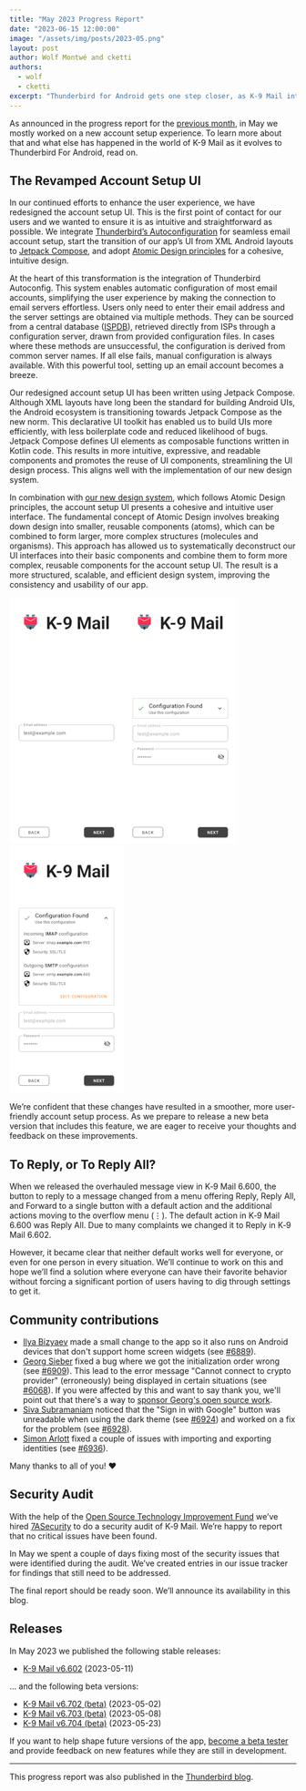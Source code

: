 ```yaml
---
title: "May 2023 Progress Report"
date: "2023-06-15 12:00:00"
image: "/assets/img/posts/2023-05.png"
layout: post
author: Wolf Montwé and cketti
authors:
  - wolf
  - cketti
excerpt: "Thunderbird for Android gets one step closer, as K-9 Mail integrates Thunderbird’s Autoconfiguration feature for new accounts."
---
```


As announced in the progress report for the [previous month](/2023/05/12/K-9-Mail-in-April-2023), in May we mostly worked on a new account setup experience. To learn more about that and what else has happened in the world of K-9 Mail as it evolves to Thunderbird For Android, read on.

## The Revamped Account Setup UI

In our continued efforts to enhance the user experience, we have redesigned the account setup UI. This is the first point of contact for our users and we wanted to ensure it is as intuitive and straightforward as possible. We integrate [Thunderbird’s Autoconfiguration](https://mzla.link/autoconfig) for seamless email account setup, start the transition of our app’s UI from XML Android layouts to [Jetpack Compose](https://developer.android.com/jetpack/compose), and adopt [Atomic Design principles](https://atomicdesign.bradfrost.com/chapter-2/) for a cohesive, intuitive design.

At the heart of this transformation is the integration of Thunderbird Autoconfig. This system enables automatic configuration of most email accounts, simplifying the user experience by making the connection to email servers effortless. Users only need to enter their email address and the server settings are obtained via multiple methods. They can be sourced from a central database ([ISPDB](https://github.com/thundernest/autoconfig)), retrieved directly from ISPs through a configuration server, drawn from provided configuration files. In cases where these methods are unsuccessful, the configuration is derived from common server names. If all else fails, manual configuration is always available. With this powerful tool, setting up an email account becomes a breeze.

Our redesigned account setup UI has been written using Jetpack Compose. Although XML layouts have long been the standard for building Android UIs, the Android ecosystem is transitioning towards Jetpack Compose as the new norm. This declarative UI toolkit has enabled us to build UIs more efficiently, with less boilerplate code and reduced likelihood of bugs. Jetpack Compose defines UI elements as composable functions written in Kotlin code. This results in more intuitive, expressive, and readable components and promotes the reuse of UI components, streamlining the UI design process. This aligns well with the implementation of our new design system.

In combination with [our new design system](https://github.com/thundernest/k-9/tree/main/core/ui/compose/designsystem), which follows Atomic Design principles, the account setup UI presents a cohesive and intuitive user interface. The fundamental concept of Atomic Design involves breaking down design into smaller, reusable components (atoms), which can be combined to form larger, more complex structures (molecules and organisms). This approach has allowed us to systematically deconstruct our UI interfaces into their basic components and combine them to form more complex, reusable components for the account setup UI. The result is a more structured, scalable, and efficient design system, improving the consistency and usability of our app.

[![Account setup screenshot <](/assets/img/posts/2023-05-screenshot-account-setup-1-thumbnail.png)](/assets/img/posts/2023-05-screenshot-account-setup-1.png)[![Account setup screenshot <](/assets/img/posts/2023-05-screenshot-account-setup-2-thumbnail.png)](/assets/img/posts/2023-05-screenshot-account-setup-2.png)[![Account setup screenshot](/assets/img/posts/2023-05-screenshot-account-setup-3-thumbnail.png)](/assets/img/posts/2023-05-screenshot-account-setup-3.png)


We’re confident that these changes have resulted in a smoother, more user-friendly account setup process. As we prepare to release a new beta version that includes this feature, we are eager to receive your thoughts and feedback on these improvements.


## To Reply, or To Reply All?

When we released the overhauled message view in K‑9 Mail 6.600, the button to reply to a message changed from a menu offering Reply, Reply All, and Forward to a single button with a default action and the additional actions moving to the overflow menu (⋮). The default action in K‑9 Mail 6.600 was Reply All. Due to many complaints we changed it to Reply in K‑9 Mail 6.602.

However, it became clear that neither default works well for everyone, or even for one person in every situation. We’ll continue to work on this and hope we’ll find a solution where everyone can have their favorite behavior without forcing a significant portion of users having to dig through settings to get it.


## Community contributions

- [Ilya Bizyaev](https://github.com/IlyaBizyaev) made a small change to the app so it also runs on Android devices that don't support home screen widgets (see [#6889](https://github.com/thundernest/k-9/pull/6889)).
- [Georg Sieber](https://github.com/schorschii) fixed a bug where we got the initialization order wrong (see [#6909](https://github.com/thundernest/k-9/pull/6909)). This lead to the error message "Cannot connect to crypto provider" (erroneously) being displayed in certain situations (see [#6068](https://github.com/thundernest/k-9/issues/6068)). If you were affected by this and want to say thank you, we'll point out that there's a way to [sponsor Georg's open source work](https://github.com/sponsors/schorschii).
- [Siva Subramaniam](https://github.com/siva-subramaniam-v) noticed that the "Sign in with Google" button was unreadable when using the dark theme (see [#6924](https://github.com/thundernest/k-9/issues/6924)) and worked on a fix for the problem (see [#6928](https://github.com/thundernest/k-9/pull/6928)).
- [Simon Arlott](https://github.com/nomis) fixed a couple of issues with importing and exporting identities (see [#6936](https://github.com/thundernest/k-9/pull/6936)).

Many thanks to all of you! ❤️


## Security Audit

With the help of the [Open Source Technology Improvement Fund](https://ostif.org/) we’ve hired [7ASecurity](https://7asecurity.com/) to do a security audit of K‑9 Mail. We’re happy to report that no critical issues have been found.

In May we spent a couple of days fixing most of the security issues that were identified during the audit. We’ve created entries in our issue tracker for findings that still need to be addressed.

The final report should be ready soon. We’ll announce its availability in this blog.


## Releases

In May 2023 we published the following stable releases:

* [K-9 Mail v6.602](https://github.com/thundernest/k-9/releases/tag/6.602) (2023-05-11)

… and the following beta versions:

* [K-9 Mail v6.702 (beta)](https://github.com/thundernest/k-9/releases/tag/6.702) (2023-05-02)
* [K-9 Mail v6.703 (beta)](https://github.com/thundernest/k-9/releases/tag/6.703) (2023-05-08)
* [K-9 Mail v6.704 (beta)](https://github.com/thundernest/k-9/releases/tag/6.704) (2023-05-23)

If you want to help shape future versions of the app, [become a beta tester](https://forum.k9mail.app/t/how-do-i-become-a-beta-tester/68) and provide feedback on new features while they are still in development.


---

This progress report was also published in the [Thunderbird blog](https://blog.thunderbird.net/2023/06/thunderbird-for-android-k-9-mail-may-2023-progress-report/).

